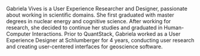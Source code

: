 Gabriela Vives is a User Experience Researcher and Designer, passionate about working in scientific domains. She first graduated with master degrees in nuclear energy and cognitive science. After working for research, she decided to continue her studies and graduated in Human-Computer Interactions. Prior to QuantStack, Gabriela worked as a User Experience Designer at Schlumberger for 4 years, conducting user research and creating user-centered interfaces for geoscience software.
